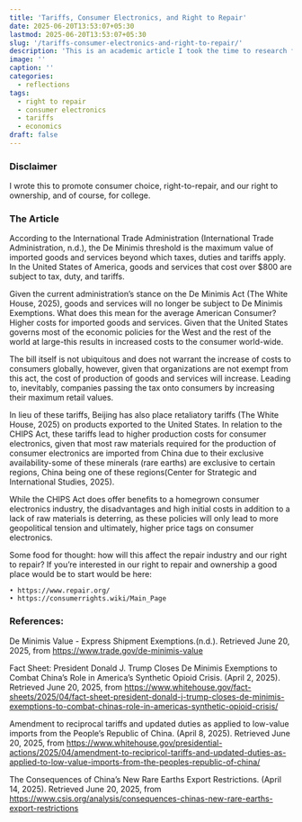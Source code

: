 ```yaml
---
title: 'Tariffs, Consumer Electronics, and Right to Repair'
date: 2025-06-20T13:53:07+05:30
lastmod: 2025-06-20T13:53:07+05:30
slug: '/tariffs-consumer-electronics-and-right-to-repair/'
description: 'This is an academic article I took the time to research for college'
image: ''
caption: ''
categories: 
  - reflections
tags: 
  - right to repair
  - consumer electronics
  - tariffs
  - economics
draft: false
---
```

### Disclaimer

I wrote this to promote consumer choice, right-to-repair, and our right to ownership, and of course, for college.

### The Article

According to the International Trade Administration (International Trade Administration, n.d.), the De Minimis threshold is the maximum value of imported goods and services beyond which taxes, duties and tariffs apply. In the United States of America, goods and services that cost over $800 are subject to tax, duty, and tariffs.

Given the current administration’s stance on the De Minimis Act (The White House, 2025), goods and services will no longer be subject to De Minimis Exemptions. What does this mean for the average American Consumer? Higher costs for imported goods and services. Given that the United States governs most of the economic policies for the West and the rest of the world at large-this results in increased costs to the consumer world-wide.

The bill itself is not ubiquitous and does not warrant the increase of costs to consumers globally, however, given that organizations are not exempt from this act, the cost of production of goods and services will increase. Leading to, inevitably, companies passing the tax onto consumers by increasing their maximum retail values.

In lieu of these tariffs, Beijing has also place retaliatory tariffs (The White House, 2025) on products exported to the United States. In relation to the CHIPS Act, these tariffs lead to higher production costs for consumer electronics, given that most raw materials required for the production of consumer electronics are imported from China due to their exclusive availability-some of these minerals (rare earths) are exclusive to certain regions, China being one of these regions(Center for Strategic and International Studies, 2025).

While the CHIPS Act does offer benefits to a homegrown consumer electronics industry, the disadvantages and high initial costs in addition to a lack of raw materials is deterring, as these policies will only lead to more geopolitical tension and ultimately, higher price tags on consumer electronics.

Some food for thought: how will this affect the repair industry and our right to repair? If you’re interested in our right to repair and ownership a good place would be to start would be here: 

    • https://www.repair.org/
    • https://consumerrights.wiki/Main_Page

### References:

De Minimis Value - Express Shipment Exemptions.(n.d.). Retrieved June 20, 2025, from https://www.trade.gov/de-minimis-value

Fact Sheet: President Donald J. Trump Closes De Minimis Exemptions to Combat China’s Role in America’s Synthetic Opioid Crisis. (April 2, 2025). Retrieved June 20, 2025, from https://www.whitehouse.gov/fact-sheets/2025/04/fact-sheet-president-donald-j-trump-closes-de-minimis-exemptions-to-combat-chinas-role-in-americas-synthetic-opioid-crisis/

Amendment to reciprocal tariffs and updated duties as applied to low-value imports from the People’s Republic of China. (April 8, 2025). Retrieved June 20, 2025, from https://www.whitehouse.gov/presidential-actions/2025/04/amendment-to-recipricol-tariffs-and-updated-duties-as-applied-to-low-value-imports-from-the-peoples-republic-of-china/

The Consequences of China’s New Rare Earths Export Restrictions. (April 14, 2025). Retrieved June 20, 2025, from https://www.csis.org/analysis/consequences-chinas-new-rare-earths-export-restrictions
